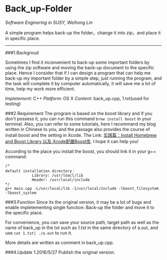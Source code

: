 # Back_up-Folder
*Software Enginering in SUSY, Weihong Lin*

A simple program helps back-up the folder，change it into zip，and place it in specific place.

---

###1.Backgroud

Sometimes I find it inconvenient to back-up some important folders by using the zip software and moving the back-up document to the specific place. Hence I consider that if I can design a program that can help me back-up my important folder by a simple step, just running the program, and the task will complete it by computer automatically, it will save me a lot of time, help my work more efficient.


*Impletement*: C++
*Platform*: OS X
*Content*: back_up.cpp, 1.txt(used for testing)

###2.Requirement
The program is based on the boost library and if you don't possess it, you can run this command `brew install boost` in your terminal.
Also, you can refer to some tutorials, here I recommand my blog written in Chinese to you, and the passage also provides the course of install boost and the setting in Xcode.
The Link: [ 实践篇：Install Homebrew and Boost Library 以及 Xcode配置Boost库](http://blog.csdn.net/linwh8/article/details/51445257). I hope it can help you!

According to the place you install the boost, you should link it in your g++ command:
```
/*
default installation directory：
            Library: /usr/loacl/lib  
            Header: /usr/local/include
*/
g++ main.cpp -L/usr/local/lib -I/usr/local/include -lboost_filesystem -lboost_system
```

###3.Function
Since its the original version, it may be a lot of bugs and enable impletementing single function: Back-up the folder and move it to the specific place.

For convenience, you can save your source path, target path as well as the name of back_up in the txt such as 1.txt in the same directory of a.out, and use `cat 1.txt| ./a.out` to run it.

More details are written as comment in back_up.cpp.

###4.Update
1.2016/5/27   Publish the original version.
